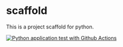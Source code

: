 # scaffold
This is a project scaffold for python. 

[![Python application test with Github Actions](https://github.com/sjchenn/scaffold/actions/workflows/main.yml/badge.svg)](https://github.com/sjchenn/scaffold/actions/workflows/main.yml)
